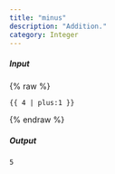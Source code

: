 ```yaml
---
title: "minus"
description: "Addition."
category: Integer
---
```

##### Input
{% raw %}
~~~liquid
{{ 4 | plus:1 }}
~~~
{% endraw %}

##### Output

~~~html
5
~~~
